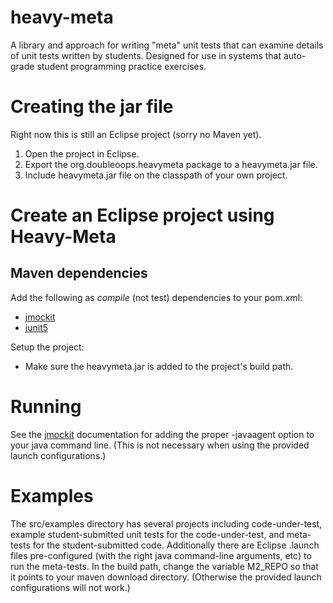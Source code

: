 # heavy-meta
A library and approach for writing "meta" unit tests that can examine details of unit tests written by students. 
Designed for use in systems that auto-grade student programming practice exercises.

# Creating the jar file

Right now this is still an Eclipse project (sorry no Maven yet).

1. Open the project in Eclipse.
2. Export the org.doubleoops.heavymeta package to a heavymeta.jar file.
3. Include heavymeta.jar file on the classpath of your own project.

# Create an Eclipse project using Heavy-Meta

## Maven dependencies

Add the following as *compile* (not test) dependencies to your pom.xml:

- [jmockit](https://mvnrepository.com/artifact/org.jmockit/jmockit)
- [junit5](https://mvnrepository.com/artifact/org.junit.jupiter/junit-jupiter)

Setup the project:

- Make sure the heavymeta.jar is added to the project's build path.



# Running
See the [jmockit](https://jmockit.github.io/tutorial/Introduction.html#runningTests) documentation for adding 
the proper -javaagent option to your java command line. (This is not necessary when using the provided launch configurations.)

# Examples

The src/examples directory has several projects including code-under-test, example student-submitted unit tests for the code-under-test, 
and meta-tests for the student-submitted code. Additionally there are Eclipse .launch files pre-configured (with the right java command-line
arguments, etc) to run the meta-tests. In the build path, change the variable M2_REPO so that it points to your maven download directory. 
(Otherwise the provided launch configurations will not work.)
